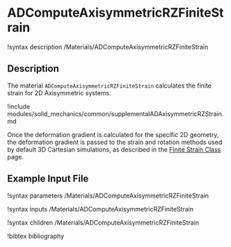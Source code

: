 # ADComputeAxisymmetricRZFiniteStrain

!syntax description /Materials/ADComputeAxisymmetricRZFiniteStrain

## Description

The material `ADComputeAxisymmetricRZFiniteStrain` calculates the finite strain
for 2D Axisymmetric systems.

!include modules/solid_mechanics/common/supplementalADAxisymmetricRZStrain.md

Once the deformation gradient is calculated for the specific 2D geometry, the
deformation gradient is passed to the strain and rotation methods used by
default 3D Cartesian simulations, as described in the
[Finite Strain Class](ADComputeFiniteStrain.md) page.

## Example Input File

!syntax parameters /Materials/ADComputeAxisymmetricRZFiniteStrain

!syntax inputs /Materials/ADComputeAxisymmetricRZFiniteStrain

!syntax children /Materials/ADComputeAxisymmetricRZFiniteStrain

!bibtex bibliography
